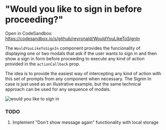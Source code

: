 # "Would you like to sign in before proceeding?"

Open in CodeSandbox: https://codesandbox.io/s/github/reyronald/WouldYouLikeToSignIn

The `WouldYouLikeToSignIn` component provides the funcionality of displaying one or two modals that ask if the user wants to sign in and then show a sign in form before proceeding to execute any kind of action provided in the `actionCallback` prop.

The idea is to provide the easiest way of intercepting any kind of action with this set of prompts from any component when necessary. The Signin In case is just used as an illustrative example, but the same technical approach can be used for any sequence of modals.

![would you like to sign in](https://user-images.githubusercontent.com/7514993/56846072-50b70480-6898-11e9-9eda-5fe4cfe3b766.gif)

### TODO

1. Implement "Don't show message again" functionality with local storage
